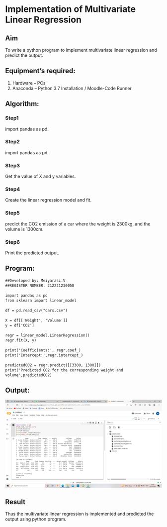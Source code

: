 # Implementation of Multivariate Linear Regression
## Aim
To write a python program to implement multivariate linear regression and predict the output.
## Equipment’s required:
1.	Hardware – PCs
2.	Anaconda – Python 3.7 Installation / Moodle-Code Runner
## Algorithm:
### Step1

import pandas as pd.


### Step2

import pandas as pd.


### Step3

Get the value of X and y variables.

### Step4

Create the linear regression model and fit.


### Step5

predict the CO2 emission of a car where the weight is 2300kg, and the volume is 1300cm.


### Step6

Print the predicted output.

## Program:
```
##Developed by: Meiyarasi.V
##REGISTER NUMBER: 212221230058

import pandas as pd
from sklearn import linear_model

df = pd.read_csv("cars.csv")

X = df[['Weight', 'Volume']]
y = df['CO2']

regr = linear_model.LinearRegression()
regr.fit(X, y)

print('Coefficients:', regr.coef_)
print('Intercept:',regr.intercept_)

predictedCO2 = regr.predict([[3300, 1300]])
print('Predicted CO2 for the corresponding weight and volume',predictedCO2)

```
## Output:
![Output](.//RL.png)

## Result
Thus the multivariate linear regression is implemented and predicted the output using python program.